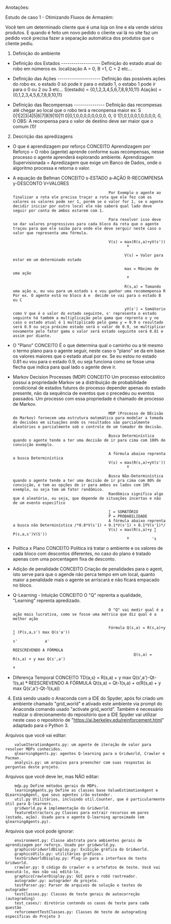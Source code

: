 Anotações:

Estudo de caso 1 - Otimizando Fluxos de Armazém:

Você tem um determinado cliente que é uma loja on line e ela vende vários produtos.
E quando é feito um novo pedido o cliente vai lá no site faz um pedido você precisa fazer a separação automática dos produtos que o cliente pediu. 

1. Definição do ambiente
 - Definição dos Estados ------------------- Definição do estado atual do robo em números ex. localização A = 0, B =1, C = 2 etc...

 - Definição das Ações --------------------- Definição das possíveis ações do robo ex. o estado 0 só pode ir para o estado 1, o estabo 1 pode ir para o 0 ou 2 ou 3 etc...
                                             S(estado) = {0,1,2,3,4,5,6,7,8,9,10,11}
                                             A(ação) = {0,1,2,3,4,5,6,7,8,9,10,11}

 - Definição das Recompensas --------------- Definição das recompesas até chegar ao local que o robo terá a reconpensa maior ex: S   0|1|2|3|4|5|6|7|8|9|10|11
                                                                                                                                   0|0,1,0,0,0,0,0,0,0,0, 0, 0
                                                                                                                                   1|1,0,1,0,0,1,0,0,0,0, 0, 0
                                             OBS: A reconpensa para o valor de destino deve ser maior que o comum (1)!

2. Descrição das apredizagens
 - O que é aprendizagem por reforço     CONCEITO Aprendizagem por Reforço = O robo (agente) aprende conforme suas recompensas, nesse processo o agente aprenderá explorando
                                                 ambiente.
                                                 Aprendizagem Supervisionada = Apredizagem que exige um Banco de Dados, onde o algoritmo processa e retorna o valor.

 - A equação de Bellman                 CONCEITO s-ESTADO
                                                 a-AÇÃO
                                                 R-RECOMPENSA
                                                 y-DESCONTO
                                                 V=VALORES

                                                 Por Exemplo o agente ao finalizar a rota ele precisa traçar a rota que ele fez com os valores os valores pode ser 1, porém se o valor for 1, se o agente decidir iniciar por outro local ele não saberá qual lado deve seguir por conta de ambos estarem com 1.

                                                 Para resolver isso deve se dar valores progressivos para cada bloco da rota que o agente traçou para que ele saiba para onde ele deve serguir neste caso o valor que representa uma fórmula.

                                                 V(s) = max(R(s,a)+yV(s'))
                                                         ª

                                                        V(s) = Valor para estar em um determinado estado

                                                        max = Máximo de uma ação
                                                         ª

                                                        R(s,a) = Tomando uma ação a, eu vou para um estado s e vou ganhar uma recomempensa R Por ex. O agente está no bloco A e  decide se vai para o estado B ou C

                                                        yV(s') = Somátorio como V que é o valor do estado seguinte, s' representa o estado seguinte há também a multiplicação pelo gama que reprenta o y no caso o estado atual é 1 multiplicado pelo gama y = 0.9 o resultado será 0.9 ou seja próximo estado será o valor de 0.9, se multiplicar novamente pelo fator gama o valor será estado seguinte será 0.81 e assim por diante.
                                                        
 - O "Plano"                            CONCEITO É o que determina qual o caminho ou a té mesmo o termo plano para o agente seguir, neste caso o "plano" se da em base os valores
                                                 maiores que o estado atual por ex. Se eu estou no estado 0.81 eu vou para o estado 0.9, ou seja funciona como se fosse uma flecha que indica para qual lado o agente deve ir.

 - Markov Decision Processes (MDP)      CONCEITO Um processo estocástico possui a propriedade Markov se a distribuição de probabilidade condicional de estados futuros do processo
                                                 depender apenas do estado presente, não da sequência de eventos que o precedeu ou eventos passados. Um processo com essa propriedade é chamado de processo de Markov.

                                                 MDP (Processo de DEcisão de Markov) fornecem uma estrutura matemática para modelar a tomada de decisões em situações onde os resultados são parcialmente aleatórios e parcialmente sob o controle de um tomador de decisão.

                                                 Busca Determinística quando o agente tende a ter uma decisão de ir para cima com 100% de convicção exemplo.

                                                 A fórmula abaixo reprenta a busca Determinística
                                                 V(s) = max(R(s,a)+yV(s'))
                                                         ª

                                                 Busca Não-Determinística quando o agente tende a ter uma decisão de ir pra cima com 80% de convicção, e tem as opções de ir para ambos os lados com 10% exemplo, ou seja tem um fator randômico.
                                                 Randômica significa algo que é aleatório, ou seja, que depende de situações incertas e não de um evento específico

                                                 ∑ = SOMATÓRIO
                                                 P = PROBABILIDADE
                                                 A fórmula abaixo reprenta a busca não Determinística /*0.8*V(s'1) + 0.1*V(s'1) + 0.1*V(s'1)*/
                                                 V(s) = max(R(s,a)+y ∑ P(s,a,s')V(S'))
                                                         ª          's

 - Política x Plano                     CONCEITO Política irá tratar o ambiente e os valores de cada bloco com descontos diferentes, no caso do plano é tratado apenas com uma porcentagem fixa de desconto.
                                                
 - Adição de penalidade                 CONCEITO Criação de penalidades para o agent, isto serve para que o agende não perca tempo em um local, quanto maior a penalidade mais o agente se arriscará e não ficará empacado no bloco.

 - Q-Learning - Intuição                CONCEITO O "Q" reprenta a qualidade, "Learning" reprenta apredizado.
                                                 
                                                 O "Q" vai medir qual é a ação mais lucrativa, como se fosse uma métrica que diz qual é a melhor ação

                                                 Fórmula Q(s,a) = R(s,a)+y ∑ (P(s,a,s') max Q(s'a'))
                                                                           s'            a'
                                                                REESCREVENDO A FÓRMULA
                                                            Q(s,a) = R(s,a) + y max Q(s',a')
                                                                                 ª

 - Diferença Temporal                   CONCEITO TD(a,s) = R(s,a) + y max Q(s',a')-Qt-1(s,a)
                                                                       ª
                                                           REESCREVENDO A FÓRMULA
                                           Qt(s,a) = Qt-1(s,a) + α(R(s,a) + y max Q(s',a')-Qt-1(s,a))


4. Está sendo usado o Anaconda com a IDE do Spyder, após foi criado um ambiente chamado "grid_world" e ativado este ambiente via prompt 
   do Anaconda comando usado "activate grid_world".
   Também é necessário realizar o direcionamento do repositório que a IDE Spyder vai utilizar neste caso o repositório de "https://ai.berkeley.edu/reinforcement.html" adaptado para o Python 3.

Arquivos que você vai editar:

        valueIterationAgents.py: um agente de iteração de valor para resolver MDPs conhecidos.
        qlearningAgents.py: agentes Q-learning para o Gridworld, Crawler e Pacman.
        analysis.py: um arquivo para preencher com suas respostas às perguntas deste projeto.

Arquivos que você deve ler, mas NÃO editar:

        mdp.py Define métodos gerais de MDPs.
        learningAgents.py Define as classes base ValueEstimationAgent e QLearningAgent, que seus agentes irão estender.
        util.py Utilitários, incluindo util.Counter, que é particularmente útil para Q-learners.
        gridworld.py A implementação do Gridworld.
        featureExtractors.py Classes para extrair recursos em pares (estado, ação). Usado para o agente Q-learning aproximado (em qlearningAgents.py).

Arquivos que você pode ignorar:

        environment.py: Classe abstrata para ambientes gerais de aprendizagem por reforço. Usado por gridworld.py.
        graphicsGridworldDisplay.py: Exibição gráfica do Gridworld.
        graphicsUtils.py: utilitários gráficos.
        textGridworldDisplay.py: Plug-in para a interface de texto Gridworld.
        crawler.py: O código do crawler e o artefatos de teste. Você vai executá-lo, mas não vai editá-lo.
        graphicsCrawlerDisplay.py: GUI para o robô rastreador.
        autograder.py: autograder do projeto.
        testParser.py: Parser de arquivos de solução e testes do autograder
        testClasses.py: Classes de teste gerais de autocorreção (autograding)
        test_cases/: diretório contendo os casos de teste para cada questão
        reforcementTestClasses.py: Classes de teste de autograding específicas do Projeto 3